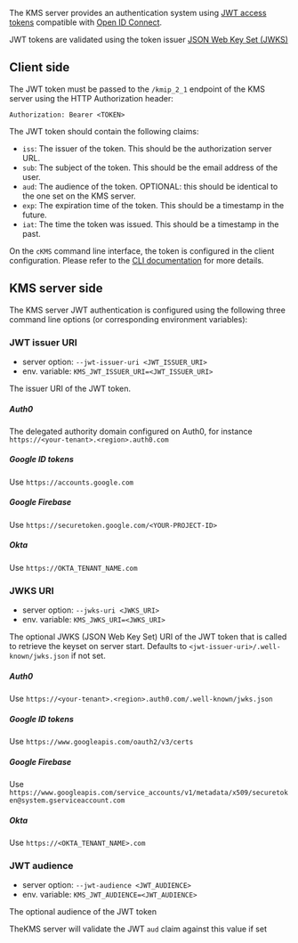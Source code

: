 
The KMS server provides an authentication system using [JWT access tokens](https://jwt.io/)  compatible with [Open ID Connect](https://openid.net/connect/).

JWT tokens are validated using the token issuer [JSON Web Key Set (JWKS)](https://datatracker.ietf.org/doc/html/rfc7517.)


## Client side

The JWT token must be passed to the `/kmip_2_1` endpoint of the KMS server using the HTTP Authorization header:

```
Authorization: Bearer <TOKEN>
```

The JWT token should contain the following claims:

- `iss`: The issuer of the token. This should be the authorization server URL.
- `sub`: The subject of the token. This should be the email address of the user.
- `aud`: The audience of the token. OPTIONAL: this should be identical to the one set on the KMS server.
- `exp`: The expiration time of the token. This should be a timestamp in the future.
- `iat`: The time the token was issued. This should be a timestamp in the past.


On the `cKMS` command line interface, the token is configured in the client configuration. Please refer to the [CLI documentation](cli/cli.md) for more details.

## KMS server side

The KMS server JWT authentication is configured using the following three command line options (or corresponding environment variables):

### JWT issuer URI

 - server option: `--jwt-issuer-uri <JWT_ISSUER_URI>`
 - env. variable: `KMS_JWT_ISSUER_URI=<JWT_ISSUER_URI>`

 The issuer URI of the JWT token.

##### Auth0    
The delegated authority domain configured on Auth0, for instance `https://<your-tenant>.<region>.auth0.com`

##### Google ID tokens
Use `https://accounts.google.com`

##### Google Firebase
Use `https://securetoken.google.com/<YOUR-PROJECT-ID>`

##### Okta
Use `https://OKTA_TENANT_NAME.com`

### JWKS URI

 - server option: `--jwks-uri <JWKS_URI>`
 - env. variable: `KMS_JWKS_URI=<JWKS_URI>`

The optional JWKS (JSON Web Key Set) URI of the JWT token that is called to retrieve the keyset on server start.
Defaults to `<jwt-issuer-uri>/.well-known/jwks.json` if not set.

##### Auth0    
Use `https://<your-tenant>.<region>.auth0.com/.well-known/jwks.json`

##### Google ID tokens
Use `https://www.googleapis.com/oauth2/v3/certs`

##### Google Firebase
Use `https://www.googleapis.com/service_accounts/v1/metadata/x509/securetoken@system.gserviceaccount.com`

##### Okta
Use `https://<OKTA_TENANT_NAME>.com`

### JWT audience

 - server option: `--jwt-audience <JWT_AUDIENCE>`
 - env. variable: `KMS_JWT_AUDIENCE=<JWT_AUDIENCE>`

The optional audience of the JWT token
      
TheKMS server will validate the JWT `aud` claim against this value if set

